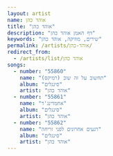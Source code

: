 ```yaml
---
layout: artist
name: אוהד כהן
title: "אוהד כהן"
description: "דף האמן אוהד כהן"
keywords: "שירים, מוזיקה, אוהד כהן"
permalink: /artists/אוהד-כהן/
redirect_from:
  - /artists/list/אוהד כהן
songs:
  - number: "55860"
    name: "תחשוב על זה שוב (רמיקס)"
    album: "סינגלים"
    artist: "אוהד כהן"
  - number: "55861"
    name: "אחמדינג'ד"
    album: "סינגלים"
    artist: "אוהד כהן"
  - number: "55862"
    name: "רגעים אחרונים לפני זריחה"
    album: "סינגלים"
    artist: "אוהד כהן"
---
```

